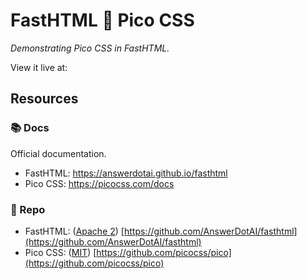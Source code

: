 # FastHTML 💙 Pico CSS
*Demonstrating Pico CSS in FastHTML.*

View it live at: <!-- kit + GHP links -->

## Resources

### 📚 Docs
Official documentation. <!-- and other useful resources. -->

- FastHTML: <https://answerdotai.github.io/fasthtml>
- Pico CSS: <https://picocss.com/docs>

### 🧬 Repo

- FastHTML: ([Apache 2](https://github.com/AnswerDotAI/fasthtml/blob/main/LICENSE)) [https://github.com/AnswerDotAI/fasthtml](https://github.com/AnswerDotAI/fasthtml)
- Pico CSS: ([MIT](https://github.com/picocss/pico/blob/main/LICENSE.md)) [https://github.com/picocss/pico](https://github.com/picocss/pico)

